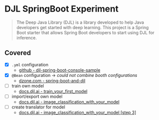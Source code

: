 # DJL SpringBoot Experiment
> The Deep Java Library (DJL) is a library developed to help Java developers get started with deep learning. This project is a Spring Boot starter that allows Spring Boot developers to start using DJL for inference.

## Covered

- [x] `.yml` configuration
  - [github - djl-spring-boot-console-sample](https://github.com/deepjavalibrary/djl-spring-boot-starter/tree/master/djl-spring-boot-console-sample)
- [x] `@Bean` configuration → *could not combine booth configurations*
  - [dzone.com - spring-boot-and-djl](https://dzone.com/articles/deep-learning-with-spring-boot-and-djl)
- [ ] train own model
  - [docs.djl.ai - train_your_first_model](https://docs.djl.ai/jupyter/tutorial/02_train_your_first_model.html)
- [ ] import/export own model
  - [docs.djl.ai - image_classification_with_your_model](https://docs.djl.ai/jupyter/tutorial/03_image_classification_with_your_model.html)
- [ ] create translator for model
  - [docs.djl.ai - image_classification_with_your_model \[step 3\]](https://docs.djl.ai/jupyter/tutorial/03_image_classification_with_your_model.html#step-3-create-a-translator)
